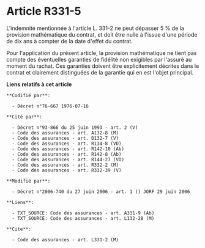 # Article R331-5

L'indemnité mentionnée à l'article L. 331-2 ne peut dépasser 5 % de la provision mathématique du contrat, et doit être nulle
à l'issue d'une période de dix ans à compter de la date d'effet du contrat.

Pour l'application du présent article, la provision mathématique ne tient pas compte des éventuelles garanties de fidélité
non exigibles par l'assuré au moment du rachat. Ces garanties doivent être explicitement décrites dans le contrat et
clairement distinguées de la garantie qui en est l'objet principal.

**Liens relatifs à cet article**

	**Codifié par**:

	  - Décret n°76-667 1976-07-16

	**Cité par**:

	  - Décret n°93-866 du 25 juin 1993 - art. 2 (V)
	  - Code des assurances - art. A132-8 (M)
	  - Code des assurances - art. D132-7 (V)
	  - Code des assurances - art. R134-8 (VD)
	  - Code des assurances - art. R142-10 (Ab)
	  - Code des assurances - art. R142-8 (Ab)
	  - Code des assurances - art. R144-27 (VD)
	  - Code des assurances - art. R332-2 (M)
	  - Code des assurances - art. R332-39 (V)

	**Modifié par**:

	  - Décret n°2006-740 du 27 juin 2006 - art. 1 () JORF 29 juin 2006

	**Liens**:

	  - TXT_SOURCE: Code des assurances - art. A331-9 (Ab)
	  - TXT_SOURCE: Code des assurances - art. L132-28 (M)

	**Cite**:

	  - Code des assurances - art. L331-2 (M)
